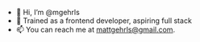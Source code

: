 - 👋 Hi, I’m @mgehrls
- 👀 Trained as a frontend developer, aspiring full stack
- 📫 You can reach me at mattgehrls@gmail.com.
